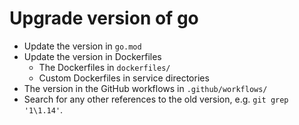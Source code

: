 # Upgrade version of go

- Update the version in `go.mod`
- Update the version in Dockerfiles
  - The Dockerfiles in `dockerfiles/`
  - Custom Dockerfiles in service directories
- The version in the GitHub workflows in `.github/workflows/`
- Search for any other references to the old version, e.g. `git grep '1\1.14'`.
